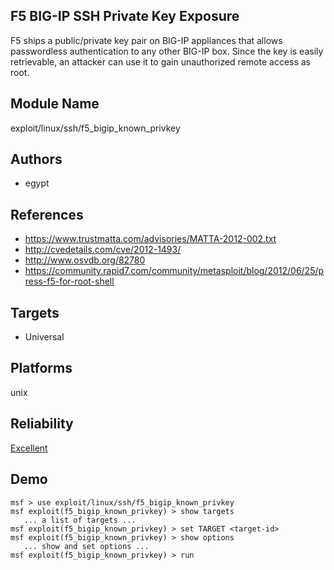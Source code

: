 ## F5 BIG-IP SSH Private Key Exposure

F5 ships a public/private key pair on BIG-IP appliances that 
allows passwordless authentication to any other BIG-IP box. 
Since the key is easily retrievable, an attacker can use it 
to gain unauthorized remote access as root.


## Module Name
exploit/linux/ssh/f5_bigip_known_privkey

## Authors
* egypt


## References
* https://www.trustmatta.com/advisories/MATTA-2012-002.txt
* http://cvedetails.com/cve/2012-1493/
* http://www.osvdb.org/82780
* https://community.rapid7.com/community/metasploit/blog/2012/06/25/press-f5-for-root-shell



## Targets
* Universal


## Platforms
unix

## Reliability
[Excellent](https://github.com/rapid7/metasploit-framework/wiki/Exploit-Ranking)

## Demo

```
msf > use exploit/linux/ssh/f5_bigip_known_privkey
msf exploit(f5_bigip_known_privkey) > show targets
   ... a list of targets ...
msf exploit(f5_bigip_known_privkey) > set TARGET <target-id>
msf exploit(f5_bigip_known_privkey) > show options
   ... show and set options ...
msf exploit(f5_bigip_known_privkey) > run
```
    
    